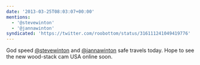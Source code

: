 ```yaml
---
date: '2013-03-25T08:03:07+00:00'
mentions:
  - '@stevewinton'
  - '@jannawinton'
syndicated: 'https://twitter.com/roobottom/status/316111241049419776'
---
```

God speed [@stevewinton](https://twitter.com/@stevewinton) and [@jannawinton](https://twitter.com/@jannawinton) safe travels today. Hope to see the new wood-stack cam USA online soon.
